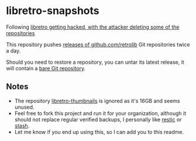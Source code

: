 # libretro-snapshots

Following [libretro getting hacked, with the attacker deleting some of the repositories](https://www.libretro.com/index.php/hacker-vandalised-our-buildbot-and-github-organization/)

This repository pushes [releases of github.com/retrolib](https://github.com/chauffer/libretro-snapshots/releases) Git repositories twice a day.

Should you need to restore a repository, you can untar its latest release, it will contain a [bare Git repository](#).

## Notes

- The repository [libretro-thumbnails](https://github.com/retrolib/libretro-thumbnails) is ignored as it's 16GB and seems unused.
- Feel free to fork this project and run it for your organization, although it should not replace regular verified backups, I personally like [restic](https://restic.net/) or [stash](https://github.com/stashed/stash).
- Let me know if you end up using this, so I can add you to this readme.
